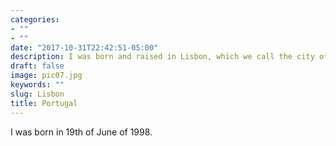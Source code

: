```yaml
---
categories:
- ""
- ""
date: "2017-10-31T22:42:51-05:00"
description: I was born and raised in Lisbon, which we call the city of seven hills. Contantly sunny, with amazing food and incredible places to visit, i grew up to be passionate about my city, and to enjoy it as much as possible. I love to run alongside the Tejo river, to have a coffee in of the many coffes in Chiado, to shop at Saldanha, swim at the beaches in Cascais and have a nice picnic in Monsanto. It's definetly a visitation destiny i would recommend and I'm more than available to give you the best tips!
draft: false
image: pic07.jpg
keywords: ""
slug: Lisbon
title: Portugal
---
```

 I was born in 19th of June of 1998.